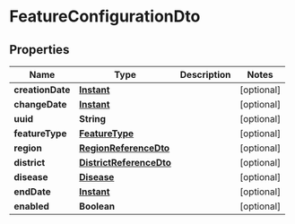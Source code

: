 # FeatureConfigurationDto

## Properties
Name | Type | Description | Notes
------------ | ------------- | ------------- | -------------
**creationDate** | [**Instant**](OffsetDateTime.md) |  |  [optional]
**changeDate** | [**Instant**](OffsetDateTime.md) |  |  [optional]
**uuid** | **String** |  |  [optional]
**featureType** | [**FeatureType**](FeatureType.md) |  |  [optional]
**region** | [**RegionReferenceDto**](RegionReferenceDto.md) |  |  [optional]
**district** | [**DistrictReferenceDto**](DistrictReferenceDto.md) |  |  [optional]
**disease** | [**Disease**](Disease.md) |  |  [optional]
**endDate** | [**Instant**](OffsetDateTime.md) |  |  [optional]
**enabled** | **Boolean** |  |  [optional]
